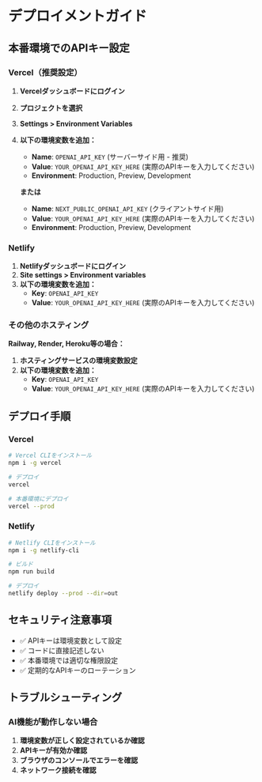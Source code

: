 # デプロイメントガイド

## 本番環境でのAPIキー設定

### Vercel（推奨設定）

1. **Vercelダッシュボードにログイン**
2. **プロジェクトを選択**
3. **Settings > Environment Variables**
4. **以下の環境変数を追加：**
   - **Name**: `OPENAI_API_KEY` (サーバーサイド用 - 推奨)
   - **Value**: `YOUR_OPENAI_API_KEY_HERE` (実際のAPIキーを入力してください)
   - **Environment**: Production, Preview, Development
   
   **または**
   
   - **Name**: `NEXT_PUBLIC_OPENAI_API_KEY` (クライアントサイド用)
   - **Value**: `YOUR_OPENAI_API_KEY_HERE` (実際のAPIキーを入力してください)
   - **Environment**: Production, Preview, Development

### Netlify

1. **Netlifyダッシュボードにログイン**
2. **Site settings > Environment variables**
3. **以下の環境変数を追加：**
   - **Key**: `OPENAI_API_KEY`
   - **Value**: `YOUR_OPENAI_API_KEY_HERE` (実際のAPIキーを入力してください)

### その他のホスティング

**Railway, Render, Heroku等の場合：**

1. **ホスティングサービスの環境変数設定**
2. **以下の環境変数を追加：**
   - **Key**: `OPENAI_API_KEY`
   - **Value**: `YOUR_OPENAI_API_KEY_HERE` (実際のAPIキーを入力してください)

## デプロイ手順

### Vercel

```bash
# Vercel CLIをインストール
npm i -g vercel

# デプロイ
vercel

# 本番環境にデプロイ
vercel --prod
```

### Netlify

```bash
# Netlify CLIをインストール
npm i -g netlify-cli

# ビルド
npm run build

# デプロイ
netlify deploy --prod --dir=out
```

## セキュリティ注意事項

- ✅ APIキーは環境変数として設定
- ✅ コードに直接記述しない
- ✅ 本番環境では適切な権限設定
- ✅ 定期的なAPIキーのローテーション

## トラブルシューティング

### AI機能が動作しない場合

1. **環境変数が正しく設定されているか確認**
2. **APIキーが有効か確認**
3. **ブラウザのコンソールでエラーを確認**
4. **ネットワーク接続を確認**